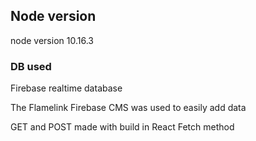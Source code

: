 ## Node version 
node version 10.16.3

### DB used
Firebase realtime database

The Flamelink Firebase CMS was used to easily add data

GET and POST made with build in React Fetch method
